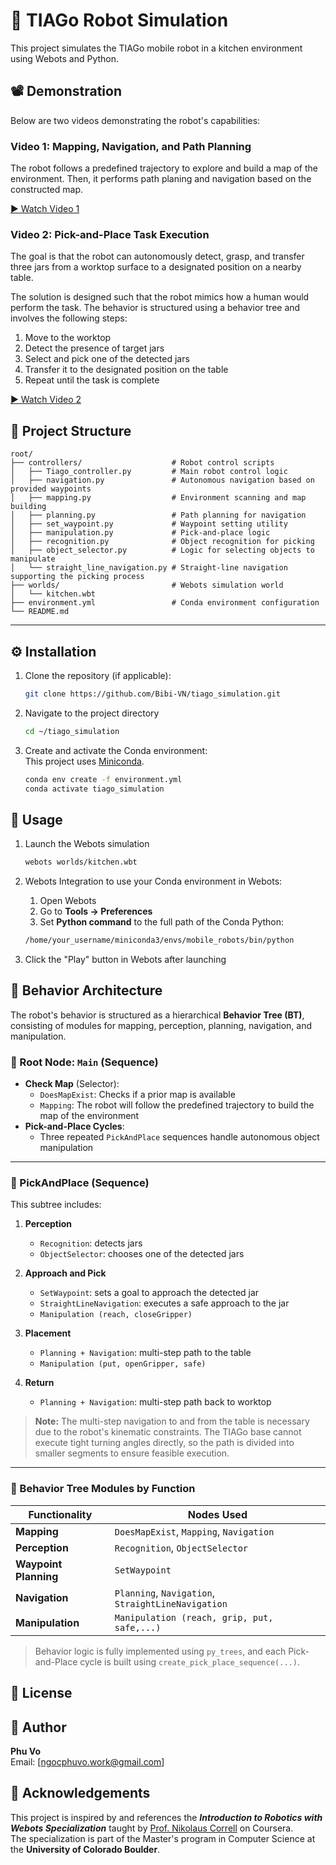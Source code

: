 # 🤖 TIAGo Robot Simulation

This project simulates the TIAGo mobile robot in a kitchen environment using Webots and Python.

## 📽️ Demonstration
Below are two videos demonstrating the robot's capabilities:

### Video 1: Mapping, Navigation, and Path Planning

The robot follows a predefined trajectory to explore and build a map of the environment. Then, it performs path planing and navigation based on the constructed map.

[▶️ Watch Video 1](https://youtu.be/cBmVXozQd8M)

### Video 2: Pick-and-Place Task Execution

The goal is that the robot can autonomously detect, grasp, and transfer three jars from a worktop surface to a designated position on a nearby table.

The solution is designed such that the robot mimics how a human would perform the task. The behavior is structured using a behavior tree and involves the following steps:
1. Move to the worktop
2. Detect the presence of target jars
3. Select and pick one of the detected jars
4. Transfer it to the designated position on the table
5. Repeat until the task is complete

[▶️ Watch Video 2](https://youtu.be/2DOx8iX4RRk)

## 📁 Project Structure
``` 
root/
├── controllers/                    # Robot control scripts
│   ├── Tiago_controller.py         # Main robot control logic
│   ├── navigation.py               # Autonomous navigation based on provided waypoints
│   ├── mapping.py                  # Environment scanning and map building
│   ├── planning.py                 # Path planning for navigation
│   ├── set_waypoint.py             # Waypoint setting utility
│   ├── manipulation.py             # Pick-and-place logic
│   ├── recognition.py              # Object recognition for picking
│   ├── object_selector.py          # Logic for selecting objects to manipulate
│   └── straight_line_navigation.py # Straight-line navigation supporting the picking process
├── worlds/                         # Webots simulation world
│   └── kitchen.wbt
├── environment.yml                 # Conda environment configuration
└── README.md
```
---

## ⚙️ Installation

1. Clone the repository (if applicable):
   ```bash
   git clone https://github.com/Bibi-VN/tiago_simulation.git
   ```
2. Navigate to the project directory 
   ```bash
   cd ~/tiago_simulation
   ```
3. Create and activate the Conda environment:  
   This project uses [Miniconda](https://docs.conda.io/en/latest/miniconda.html).

   ```bash
   conda env create -f environment.yml
   conda activate tiago_simulation
   ```
## 🚀 Usage
1. Launch the Webots simulation
   ```bash
   webots worlds/kitchen.wbt
   ```
2. Webots Integration to use your Conda environment in Webots:
   1. Open Webots
   2. Go to **Tools → Preferences**
   3. Set **Python command** to the full path of the Conda Python:

   ```bash
   /home/your_username/miniconda3/envs/mobile_robots/bin/python
   ```
   
3. Click the "Play" button in Webots after launching

## 🧠 Behavior Architecture

The robot's behavior is structured as a hierarchical **Behavior Tree (BT)**, consisting of modules for mapping, perception, planning, navigation, and manipulation.

### 🔹 Root Node: `Main` (Sequence)

- **Check Map** (Selector):
  - `DoesMapExist`: Checks if a prior map is available
  - `Mapping`: The robot will follow the predefined trajectory to build the map of the environment
- **Pick-and-Place Cycles**:
  - Three repeated `PickAndPlace` sequences handle autonomous object manipulation

---

### 🔹 PickAndPlace (Sequence)

This subtree includes:

1. **Perception**
   - `Recognition`: detects jars
   - `ObjectSelector`: chooses one of the detected jars

2. **Approach and Pick**
   - `SetWaypoint`: sets a goal to approach the detected jar
   - `StraightLineNavigation`: executes a safe approach to the jar
   - `Manipulation (reach, closeGripper)`

3. **Placement**
   - `Planning + Navigation`: multi-step path to the table
   - `Manipulation (put, openGripper, safe)`

4. **Return**
   - `Planning + Navigation`: multi-step path back to worktop
   
> **Note:** The multi-step navigation to and from the table is necessary due to the robot's kinematic constraints. The TIAGo base cannot execute tight turning angles directly, so the path is divided into smaller segments to ensure feasible execution.
---

### 🧩 Behavior Tree Modules by Function

| Functionality      | Nodes Used                                              |
|--------------------|---------------------------------------------------------|
| **Mapping**        | `DoesMapExist`, `Mapping`, `Navigation`                 |
| **Perception**     | `Recognition`, `ObjectSelector`                         |
| **Waypoint Planning** | `SetWaypoint`                                        |
| **Navigation**     | `Planning`, `Navigation`, `StraightLineNavigation`      |
| **Manipulation**   | `Manipulation (reach, grip, put, safe,...)`    |

> Behavior logic is fully implemented using `py_trees`, and each Pick-and-Place cycle is built using `create_pick_place_sequence(...)`.

## 📄 License

## 👤 Author

**Phu Vo**  
Email: [ngocphuvo.work@gmail.com]

## 🙏 Acknowledgements

This project is inspired by and references the **_Introduction to Robotics with Webots Specialization_** taught by [Prof. Nikolaus Correll](https://www.coursera.org/instructor/correll) on Coursera.  
The specialization is part of the Master's program in Computer Science at the **University of Colorado Boulder**.

